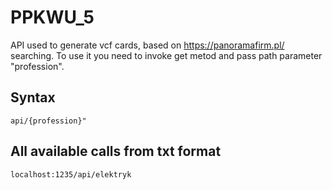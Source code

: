 # PPKWU_5
API used to generate vcf cards, based on https://panoramafirm.pl/ searching.
To use it you need to invoke get metod and pass path parameter "profession".
## Syntax
```
api/{profession}"
```

## All available calls from txt format
```
localhost:1235/api/elektryk
```
